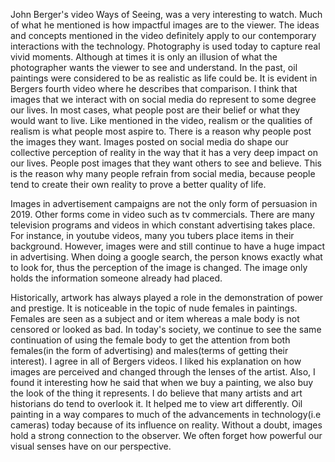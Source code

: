John Berger's video Ways of Seeing, was a very interesting to watch. Much of what he mentioned is how impactful images are to the viewer. The ideas and concepts mentioned in the video definitely apply to our contemporary interactions with the technology. Photography is used today to capture real vivid moments. Although at times it is only an illusion of what the photographer wants the viewer to see and understand. In the past, oil paintings were considered to be as realistic as life could be. It is evident in Bergers fourth video where he describes that comparison. I think that images that we interact with on social media do represent to some degree our lives. In most cases, what people post are their belief or what they would want to live.  	Like mentioned in the video, realism or the qualities of realism is what people most aspire to. There is a reason why people post the images they want. Images posted on social media do shape our collective perception of reality in the way that it has a very deep impact on our lives. People post images that they want others to see and believe. This is the reason why many people refrain from social media, because people tend to create their own reality to prove a better quality of life.
	
Images in advertisement campaigns are not the only form of persuasion in 2019. Other forms come in video such as tv commercials. There are many television programs and videos in which constant advertising takes place. For instance, in youtube videos, many you tubers place items in their background. However, images were and still continue to have a huge impact in advertising. When doing a google search, the person knows exactly what to look for, thus the perception of the image is changed. The image only holds the information someone already had placed.
 	
Historically, artwork has always played a role in the demonstration of power and prestige. It is noticeable in the topic of nude females in paintings. Females are seen as a subject and or item whereas a male body is not censored or looked as bad. In today's society, we continue to see the same continuation of using the female body to get the attention from both females(in the form of advertising) and males(terms of getting their interest). I agree in all of Bergers videos. I liked his explanation on how images are perceived and changed through the lenses of the artist. Also, I found it interesting how he said that when we buy a painting, we also buy the look of the thing it represents. I do believe that many artists and art historians do tend to overlook it. It helped me to view art differently. Oil painting in a way compares to much of the advancements in technology(i.e cameras) today because of its influence on reality. Without a doubt, images hold a strong connection to the observer. We often forget how powerful our visual senses have on our perspective. 

